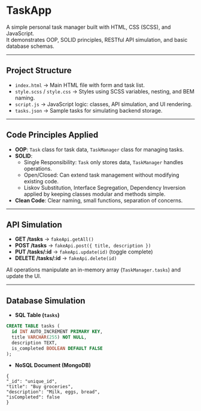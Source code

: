 # TaskApp
A simple personal task manager built with HTML, CSS (SCSS), and JavaScript.  
It demonstrates OOP, SOLID principles, RESTful API simulation, and basic database schemas.

---

## Project Structure

- `index.html` → Main HTML file with form and task list.
- `style.scss` / `style.css` → Styles using SCSS variables, nesting, and BEM naming.
- `script.js` → JavaScript logic: classes, API simulation, and UI rendering.
- `tasks.json` → Sample tasks for simulating backend storage.

---

## Code Principles Applied

- **OOP**: `Task` class for task data, `TaskManager` class for managing tasks.  
- **SOLID**:  
  - Single Responsibility: `Task` only stores data, `TaskManager` handles operations.  
  - Open/Closed: Can extend task management without modifying existing code.  
  - Liskov Substitution, Interface Segregation, Dependency Inversion applied by keeping classes modular and methods simple.  
- **Clean Code**: Clear naming, small functions, separation of concerns.

---

## API Simulation

- **GET /tasks** → `fakeApi.getAll()`  
- **POST /tasks** → `fakeApi.post({ title, description })`  
- **PUT /tasks/:id** → `fakeApi.update(id)` (toggle complete)  
- **DELETE /tasks/:id** → `fakeApi.delete(id)`  

All operations manipulate an in-memory array (`TaskManager.tasks`) and update the UI.

---

## Database Simulation

- **SQL Table (`tasks`)**  
```sql
CREATE TABLE tasks (
  id INT AUTO_INCREMENT PRIMARY KEY,
  title VARCHAR(255) NOT NULL,
  description TEXT,
  is_completed BOOLEAN DEFAULT FALSE
);
```

- **NoSQL Document (MongoDB)**  
```
{
"_id": "unique_id",
"title": "Buy groceries",
"description": "Milk, eggs, bread",
"isCompleted": false
}
```